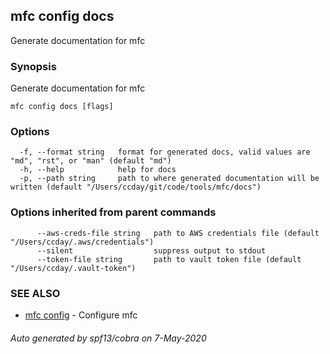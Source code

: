 ## mfc config docs

Generate documentation for mfc

### Synopsis

Generate documentation for mfc

```
mfc config docs [flags]
```

### Options

```
  -f, --format string   format for generated docs, valid values are "md", "rst", or "man" (default "md")
  -h, --help            help for docs
  -p, --path string     path to where generated documentation will be written (default "/Users/ccday/git/code/tools/mfc/docs")
```

### Options inherited from parent commands

```
      --aws-creds-file string   path to AWS credentials file (default "/Users/ccday/.aws/credentials")
      --silent                  suppress output to stdout
      --token-file string       path to vault token file (default "/Users/ccday/.vault-token")
```

### SEE ALSO

* [mfc config](mfc_config.md)	 - Configure mfc

###### Auto generated by spf13/cobra on 7-May-2020
